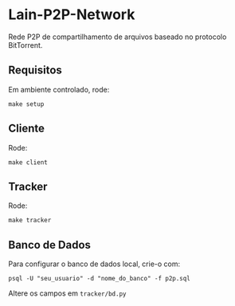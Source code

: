 # Lain-P2P-Network

Rede P2P de compartilhamento de arquivos baseado no protocolo BitTorrent.

## Requisitos

Em ambiente controlado, rode:

```
make setup
```

## Cliente

Rode:

```
make client
```

## Tracker

Rode:

```
make tracker
```

## Banco de Dados

Para configurar o banco de dados local, crie-o com:

```
psql -U "seu_usuario" -d "nome_do_banco" -f p2p.sql
```

Altere os campos em `tracker/bd.py`
